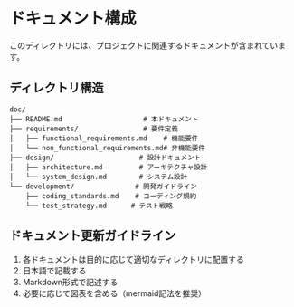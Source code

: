 # ドキュメント構成

このディレクトリには、プロジェクトに関連するドキュメントが含まれています。

## ディレクトリ構造

```
doc/
├── README.md                    # 本ドキュメント
├── requirements/                # 要件定義
│   ├── functional_requirements.md    # 機能要件
│   └── non_functional_requirements.md# 非機能要件
├── design/                     # 設計ドキュメント
│   ├── architecture.md         # アーキテクチャ設計
│   └── system_design.md        # システム設計
└── development/               # 開発ガイドライン
    ├── coding_standards.md    # コーディング規約
    └── test_strategy.md      # テスト戦略
```

## ドキュメント更新ガイドライン

1. 各ドキュメントは目的に応じて適切なディレクトリに配置する
2. 日本語で記載する
3. Markdown形式で記述する
4. 必要に応じて図表を含める（mermaid記法を推奨）